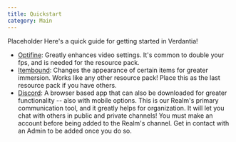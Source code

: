 ```yaml
---
title: Quickstart
category: Main
---
```


Placeholder
Here's a quick guide for getting started in Verdantia!

- [Optifine](https://optifine.net/downloads): Greatly enhances video settings. It's common to double your fps, and is needed for the resource pack.
- [Itembound](https://mods.curse.com/texture-packs/minecraft/252691-itembound-16x): Changes the appearance of certain items for greater immersion. Works like any other resource pack! Place this as the last resource pack if you have others.
- [Discord](https://discordapp.com/): A browser based app that can also be downloaded for greater functionality -- also with mobile options. This is our Realm's primary communication tool, and it greatly helps for organization. It will let you chat with others in public and private channels! You must make an account before being added to the Realm's channel. Get in contact with an Admin to be added once you do so.

